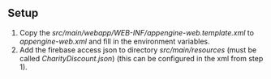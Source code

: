 ## Setup
1. Copy the *src/main/webapp/WEB-INF/appengine-web.template.xml* to *appengine-web.xml* and fill in the environment variables.
2. Add the firebase access json to directory *src/main/resources* (must be called *CharityDiscount.json*) (this can be configured in the xml from step 1).